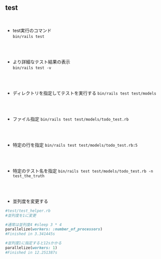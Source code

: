 ## test  
<br>

- test実行のコマンド  
`bin/rails test`
<br>
<br>

- より詳細なテスト結果の表示  
`bin/rails test -v`
<br>
<br>

- ディレクトリを指定してテストを実行する
`bin/rails test test/models`
<br>
<br>

- ファイル指定
`bin/rails test test/models/todo_test.rb`
<br>
<br>

- 特定の行を指定
`bin/rails test test/models/todo_test.rb:5`
<br>
<br>

- 特定のテスト名を指定
`bin/rails test test/models/todo_test.rb -n test_the_truth`
<br>
<br>

- 並列度を変更する  
```rb
#test/test_helper.rb
#並列度を1に変更

#通常は並列度4 #sleep 3 * 4
parallelize(workers: :number_of_processors)
#Finished in 3.341445s

#並列度1に指定すると12sかかる
parallelize(workers: 1)
#Finished in 12.251387s
```